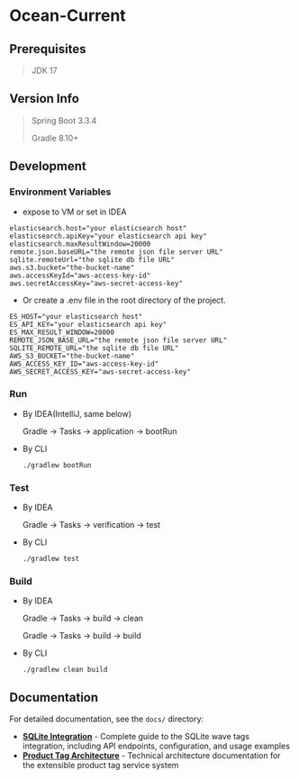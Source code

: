 # Ocean-Current

## Prerequisites

> JDK 17

## Version Info

> Spring Boot 3.3.4
>
> Gradle 8.10+

## Development

### Environment Variables

- expose to VM or set in IDEA

```shell
elasticsearch.host="your elasticsearch host"
elasticsearch.apiKey="your elasticsearch api key"
elasticsearch.maxResultWindow=20000
remote.json.baseURL="the remote json file server URL"
sqlite.remoteUrl="the sqlite db file URL"
aws.s3.bucket="the-bucket-name"
aws.accessKeyId="aws-access-key-id"
aws.secretAccessKey="aws-secret-access-key"
```

- Or create a .env file in the root directory of the project.

```text
ES_HOST="your elasticsearch host"
ES_API_KEY="your elasticsearch api key"
ES_MAX_RESULT_WINDOW=20000
REMOTE_JSON_BASE_URL="the remote json file server URL"
SQLITE_REMOTE_URL="the sqlite db file URL"
AWS_S3_BUCKET="the-bucket-name"
AWS_ACCESS_KEY_ID="aws-access-key-id"
AWS_SECRET_ACCESS_KEY="aws-secret-access-key"
```

### Run

- By IDEA(IntelliJ, same below)

  Gradle -> Tasks -> application -> bootRun

- By CLI

  ```shell
  ./gradlew bootRun
  ```

### Test

- By IDEA

  Gradle -> Tasks -> verification -> test

- By CLI

  ```shell
  ./gradlew test
  ```

### Build

- By IDEA

  Gradle -> Tasks -> build -> clean

  Gradle -> Tasks -> build -> build

- By CLI

  ```shell
  ./gradlew clean build
  ```

## Documentation

For detailed documentation, see the `docs/` directory:

- **[SQLite Integration](docs/SQLITE_INTEGRATION.md)** - Complete guide to the SQLite wave tags integration, including API endpoints, configuration, and usage examples
- **[Product Tag Architecture](docs/PRODUCT_TAG_ARCHITECTURE.md)** - Technical architecture documentation for the extensible product tag service system
